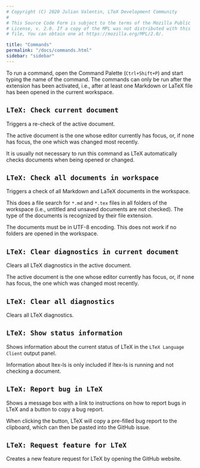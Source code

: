 ```yaml
---
# Copyright (C) 2020 Julian Valentin, LTeX Development Community
#
# This Source Code Form is subject to the terms of the Mozilla Public
# License, v. 2.0. If a copy of the MPL was not distributed with this
# file, You can obtain one at https://mozilla.org/MPL/2.0/.

title: "Commands"
permalink: "/docs/commands.html"
sidebar: "sidebar"
---
```


To run a command, open the Command Palette (`Ctrl+Shift+P`) and start typing the name of the command. The commands can only be run after the extension has been activated, i.e., after at least one Markdown or LaTeX file has been opened in the current workspace.

## `LTeX: Check current document`

Triggers a re-check of the active document.

The active document is the one whose editor currently has focus, or, if none has focus, the one which was changed most recently.

It is usually not necessary to run this command as LTeX automatically checks documents when being opened or changed.

## `LTeX: Check all documents in workspace`

Triggers a check of all Markdown and LaTeX documents in the workspace.

This does a file search for `*.md` and `*.tex` files in all folders of the workspace (i.e., untitled and unsaved documents are not checked). The type of the documents is recognized by their file extension.

The documents must be in UTF-8 encoding. This does not work if no folders are opened in the workspace.

## `LTeX: Clear diagnostics in current document`

Clears all LTeX diagnostics in the active document.

The active document is the one whose editor currently has focus, or, if none has focus, the one which was changed most recently.

## `LTeX: Clear all diagnostics`

Clears all LTeX diagnostics.

## `LTeX: Show status information`

Shows information about the current status of LTeX in the `LTeX Language Client` output panel.

Information about ltex-ls is only included if ltex-ls is running and not checking a document.

## `LTeX: Report bug in LTeX`

Shows a message box with a link to instructions on how to report bugs in LTeX and a button to copy a bug report.

When clicking the button, LTeX will copy a pre-filled bug report to the clipboard, which can then be pasted into the GitHub issue.

## `LTeX: Request feature for LTeX`

Creates a new feature request for LTeX by opening the GitHub website.
